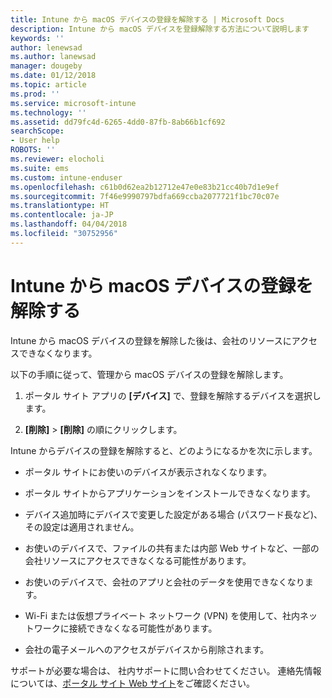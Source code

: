 ```yaml
---
title: Intune から macOS デバイスの登録を解除する | Microsoft Docs
description: Intune から macOS デバイスを登録解除する方法について説明します
keywords: ''
author: lenewsad
ms.author: lanewsad
manager: dougeby
ms.date: 01/12/2018
ms.topic: article
ms.prod: ''
ms.service: microsoft-intune
ms.technology: ''
ms.assetid: dd79fc4d-6265-4dd0-87fb-8ab66b1cf692
searchScope:
- User help
ROBOTS: ''
ms.reviewer: elocholi
ms.suite: ems
ms.custom: intune-enduser
ms.openlocfilehash: c61b0d62ea2b12712e47e0e83b21cc40b7d1e9ef
ms.sourcegitcommit: 7f46e9990797bdfa669ccba2077721f1bc70c07e
ms.translationtype: HT
ms.contentlocale: ja-JP
ms.lasthandoff: 04/04/2018
ms.locfileid: "30752956"
---
```

# <a name="unenroll-your-macos-device-from-intune"></a>Intune から macOS デバイスの登録を解除する

Intune から macOS デバイスの登録を解除した後は、会社のリソースにアクセスできなくなります。

以下の手順に従って、管理から macOS デバイスの登録を解除します。

1.  ポータル サイト アプリの **[デバイス]** で、登録を解除するデバイスを選択します。

2.  **[削除]** > **[削除]** の順にクリックします。

Intune からデバイスの登録を解除すると、どのようになるかを次に示します。

-   ポータル サイトにお使いのデバイスが表示されなくなります。

-   ポータル サイトからアプリケーションをインストールできなくなります。

-   デバイス追加時にデバイスで変更した設定がある場合 (パスワード長など)、その設定は適用されません。

-   お使いのデバイスで、ファイルの共有または内部 Web サイトなど、一部の会社リソースにアクセスできなくなる可能性があります。

-   お使いのデバイスで、会社のアプリと会社のデータを使用できなくなります。

-   Wi-Fi または仮想プライベート ネットワーク (VPN) を使用して、社内ネットワークに接続できなくなる可能性があります。

-   会社の電子メールへのアクセスがデバイスから削除されます。

サポートが必要な場合は、 社内サポートに問い合わせてください。 連絡先情報については、[ポータル サイト Web サイト](https://portal.manage.microsoft.com#HelpDeskDialog)をご確認ください。
